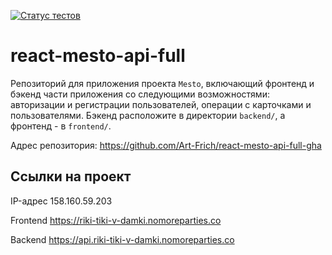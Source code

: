 [![Статус тестов](../../actions/workflows/tests.yml/badge.svg)](../../actions/workflows/tests.yml)

# react-mesto-api-full
Репозиторий для приложения проекта `Mesto`, включающий фронтенд и бэкенд части приложения со следующими возможностями: авторизации и регистрации пользователей, операции с карточками и пользователями. Бэкенд расположите в директории `backend/`, а фронтенд - в `frontend/`. 

Адрес репозитория: https://github.com/Art-Frich/react-mesto-api-full-gha

## Ссылки на проект

IP-адрес 158.160.59.203

Frontend https://riki-tiki-v-damki.nomoreparties.co

Backend https://api.riki-tiki-v-damki.nomoreparties.co
